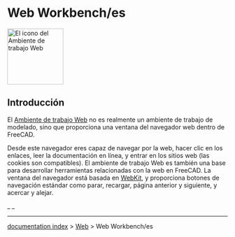 # Web Workbench/es
<div class="mw-translate-fuzzy">





</div>

<img alt="El icono del Ambiente de trabajo Web" src=images/Workbench_Web.svg  style="width:128px;">

## Introducción


<div class="mw-translate-fuzzy">

El [Ambiente de trabajo Web](Web_Workbench/es.md) no es realmente un ambiente de trabajo de modelado, sino que proporciona una ventana del navegador web dentro de FreeCAD.


</div>

Desde este navegador eres capaz de navegar por la web, hacer clic en los enlaces, leer la documentación en línea, y entrar en los sitios web (las cookies son compatibles). El ambiente de trabajo Web es también una base para desarrollar herramientas relacionadas con la web en FreeCAD. La ventana del navegador está basada en [WebKit](https://webkit.org/), y proporciona botones de navegación estándar como parar, recargar, página anterior y siguiente, y acercar y alejar.


<div class="mw-translate-fuzzy">





</div>




_ _

---
[documentation index](../README.md) > [Web](Category_Web.md) > Web Workbench/es
